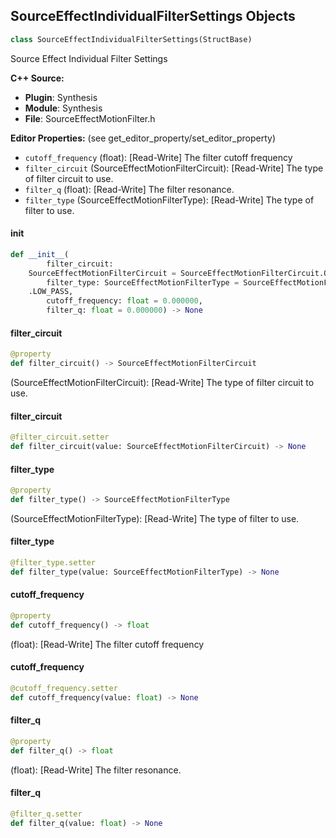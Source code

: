 ## SourceEffectIndividualFilterSettings Objects

```python
class SourceEffectIndividualFilterSettings(StructBase)
```

Source Effect Individual Filter Settings

**C++ Source:**

- **Plugin**: Synthesis
- **Module**: Synthesis
- **File**: SourceEffectMotionFilter.h

**Editor Properties:** (see get_editor_property/set_editor_property)

- ``cutoff_frequency`` (float):  [Read-Write] The filter cutoff frequency
- ``filter_circuit`` (SourceEffectMotionFilterCircuit):  [Read-Write] The type of filter circuit to use.
- ``filter_q`` (float):  [Read-Write] The filter resonance.
- ``filter_type`` (SourceEffectMotionFilterType):  [Read-Write] The type of filter to use.

<a id="unreal.SourceEffectIndividualFilterSettings.__init__"></a>

#### __init__

```python
def __init__(
        filter_circuit:
    SourceEffectMotionFilterCircuit = SourceEffectMotionFilterCircuit.ONE_POLE,
        filter_type: SourceEffectMotionFilterType = SourceEffectMotionFilterType
    .LOW_PASS,
        cutoff_frequency: float = 0.000000,
        filter_q: float = 0.000000) -> None
```

<a id="unreal.SourceEffectIndividualFilterSettings.filter_circuit"></a>

#### filter_circuit

```python
@property
def filter_circuit() -> SourceEffectMotionFilterCircuit
```

(SourceEffectMotionFilterCircuit):  [Read-Write] The type of filter circuit to use.

<a id="unreal.SourceEffectIndividualFilterSettings.filter_circuit"></a>

#### filter_circuit

```python
@filter_circuit.setter
def filter_circuit(value: SourceEffectMotionFilterCircuit) -> None
```

<a id="unreal.SourceEffectIndividualFilterSettings.filter_type"></a>

#### filter_type

```python
@property
def filter_type() -> SourceEffectMotionFilterType
```

(SourceEffectMotionFilterType):  [Read-Write] The type of filter to use.

<a id="unreal.SourceEffectIndividualFilterSettings.filter_type"></a>

#### filter_type

```python
@filter_type.setter
def filter_type(value: SourceEffectMotionFilterType) -> None
```

<a id="unreal.SourceEffectIndividualFilterSettings.cutoff_frequency"></a>

#### cutoff_frequency

```python
@property
def cutoff_frequency() -> float
```

(float):  [Read-Write] The filter cutoff frequency

<a id="unreal.SourceEffectIndividualFilterSettings.cutoff_frequency"></a>

#### cutoff_frequency

```python
@cutoff_frequency.setter
def cutoff_frequency(value: float) -> None
```

<a id="unreal.SourceEffectIndividualFilterSettings.filter_q"></a>

#### filter_q

```python
@property
def filter_q() -> float
```

(float):  [Read-Write] The filter resonance.

<a id="unreal.SourceEffectIndividualFilterSettings.filter_q"></a>

#### filter_q

```python
@filter_q.setter
def filter_q(value: float) -> None
```

<a id="unreal.SourceEffectMotionFilterModulationSettings"></a>